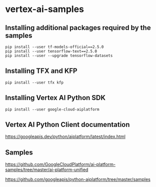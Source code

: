 # vertex-ai-samples




## Installing additional packages required by the samples

```
pip install --user tf-models-official==2.5.0
pip install --user tensorflow-text==2.5.0
pip install --user --upgrade tensorflow-datasets
```

## Installing TFX and KFP
```
pip install --user tfx kfp
```

## Installing Vertex AI Python SDK

```
pip install --user google-cloud-aiplatform
```

## Vertex AI Python Client documentation

https://googleapis.dev/python/aiplatform/latest/index.html

## Samples

https://github.com/GoogleCloudPlatform/ai-platform-samples/tree/master/ai-platform-unified

https://github.com/googleapis/python-aiplatform/tree/master/samples


